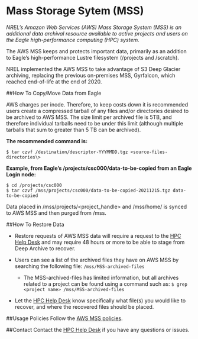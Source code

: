 # Mass Storage Sytem (MSS)
*NREL’s Amazon Web Services (AWS) Mass Storage System (MSS)
is an additional data archival resource available to active projects and users
on the Eagle high-performance computing (HPC) system.*

The AWS MSS keeps and protects important data, primarily as an addition to
Eagle’s high-performance Lustre filesystem (/projects and /scratch).

NREL implemented the AWS MSS to take advantage of S3 Deep Glacier archiving,
replacing the previous on-premises MSS, Gyrfalcon, which reached end-of-life at
the end of 2020. 

##How To Copy/Move Data from Eagle 

AWS charges per inode.  Therefore, to keep costs down it is recommended 
users create a compressed tarball of any files and/or directories desired 
to be archived to AWS MSS.  The size limit per archived file is 5TB, and therefore
individual tarballs need to be under this limit (although multiple tarballs that sum to greater than 5 TB can be archived).  

**The recommended command is:**

```$ tar czvf /destination/descriptor-YYYMMDD.tgz <source-files-directories\>```

**Example, from Eagle’s /projects/csc000/data-to-be-copied from an Eagle Login
node:**

```
$ cd /projects/csc000
$ tar czvf /mss/projects/csc000/data-to-be-copied-20211215.tgz data-to-be-copied
```

Data placed in /mss/projects/<project_handle> and
/mss/home/<username> is synced to AWS MSS and then purged from
/mss.

##How To Restore Data 

- Restore requests of AWS MSS data will require a request to
the [HPC Help Desk](mailto:HPC-Help@nrel.gov) and may require 48 hours or more to be able to stage from
Deep Archive to recover.  
- Users can see a list of the archived files they have on AWS MSS by searching the following file: ```/mss/MSS-archived-files```
    - The MSS-archived-files has limited information, but all archives 
      related to a project can be found using a command such as:
      ```$ grep <project name> /mss/MSS-archived-files```

- Let the [HPC Help Desk](mailto:HPC-Help@nrel.gov) know specifically what file(s) you would like to recover, and where the
recovered files should be placed.  

##Usage Policies 
Follow the [AWS MSS policies](https://www.nrel.gov/hpc/mass-storage-system-policies.html).

##Contact 
Contact the [HPC Help Desk](mailto:HPC-Help@nrel.gov) if you have any questions or issues.
